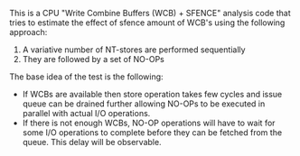 This is a CPU "Write Combine Buffers (WCB) + SFENCE" analysis code that tries to estimate
the effect of sfence amount of WCB's using the following approach:

1. A variative number of NT-stores are performed sequentially
1. They are followed by a set of NO-OPs

The base idea of the test is the following:
* If WCBs are available then store operation takes few cycles and issue queue can be drained further allowing NO-OPs to be executed in parallel with actual I/O operations.
* If there is not enough WCBs, NO-OP operations will have to wait for some I/O operations to complete before they can be fetched from the queue. This delay will be observable. 